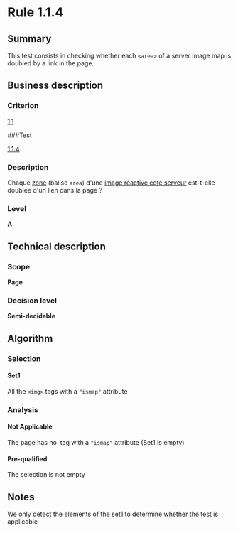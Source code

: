 # Rule 1.1.4

## Summary

This test consists in checking whether each `<area>` of a server image map is doubled by a link in the page.

## Business description

### Criterion

[1.1](http://references.modernisation.gouv.fr/sites/default/files/RGAA3_RC2-1/referentiel_technique.htm#crit-1-1)

###Test

[1.1.4](http://references.modernisation.gouv.fr/sites/default/files/RGAA3_RC2-1/referentiel_technique.htm#test-1-1-4)

### Description

Chaque <a href="http://references.modernisation.gouv.fr/sites/default/files/RGAA3_RC2-1/glossaire.htm#mZone">zone</a> (balise `area`) d'une <a href="http://references.modernisation.gouv.fr/sites/default/files/RGAA3_RC2-1/glossaire.htm#mImgReactive">image r&eacute;active cot&eacute; serveur</a> est-t-elle doubl&eacute;e d'un lien dans la page ?

### Level

**A**

## Technical description

### Scope

**Page**

### Decision level

**Semi-decidable**

## Algorithm

### Selection

#### Set1

All the `<img>` tags with a `"ismap"` attribute 

### Analysis

#### Not Applicable

The page has no <img> tag with a `"ismap"` attribute (Set1 is empty)

#### Pre-qualified

The selection is not empty

## Notes

We only detect the elements of the set1 to determine whether the test is applicable




